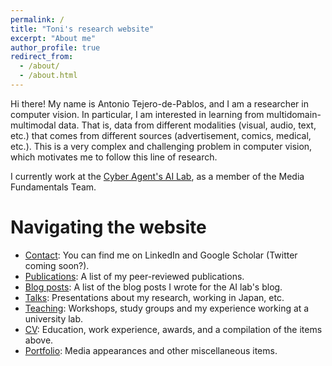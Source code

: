 ```yaml
---
permalink: /
title: "Toni's research website"
excerpt: "About me"
author_profile: true
redirect_from: 
  - /about/
  - /about.html
---
```


Hi there! My name is Antonio Tejero-de-Pablos, and I am a researcher in computer vision. In particular, I am interested in learning from multidomain-multimodal data. That is, data from different modalities (visual, audio, text, etc.) that comes from different sources (advertisement, comics, medical, etc.). This is a very complex and challenging problem in computer vision, which motivates me to follow this line of research.

I currently work at the [Cyber Agent's AI Lab](https://cyberagent.ai/ailab/people/a_tejero/), as a member of the Media Fundamentals Team.

Navigating the website
======
- [Contact](https://www.linkedin.com/in/antonio-tejero-de-pablos-0a379128): You can find me on LinkedIn and Google Scholar (Twitter coming soon?).
- [Publications](https://antonio-t.github.io/publications/): A list of my peer-reviewed publications.
- [Blog posts](https://antonio-t.github.io/year-archive/): A list of the blog posts I wrote for the AI lab's blog.
- [Talks](https://antonio-t.github.io/talks/): Presentations about my research, working in Japan, etc.
- [Teaching](https://antonio-t.github.io/teaching/): Workshops, study groups and my experience working at a university lab.
- [CV](https://antonio-t.github.io/cv/): Education, work experience, awards, and a compilation of the items above.
- [Portfolio](https://antonio-t.github.io/portfolio/): Media appearances and other miscellaneous items.
